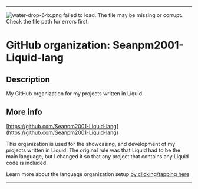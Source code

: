 
***

![water-drop-64x.png failed to load. The file may be missing or corrupt. Check the file path for errors first.](/AdditionalInfo/1/Seanpm2001-Liquid-lang/water-drop-64x.png)

# GitHub organization: Seanpm2001-Liquid-lang

## Description

My GitHub organization for my projects written in Liquid.

## More info

[https://github.com/Seanpm2001-Liquid-lang](https://github.com/Seanpm2001-Liquid-lang)

This organization is used for the showcasing, and development of my projects written in Liquid. The original rule was that Liquid had to be the main language, but I changed it so that any project that contains any Liquid code is included.

Learn more about the language organization setup [by clicking/tapping here](/AdditionalInfo/LanguageOrgs/README.md)

***

